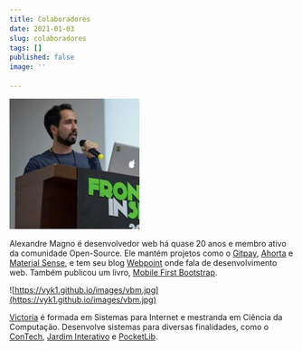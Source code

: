 ```yaml
---
title: Colaboradores
date: 2021-01-03
slug: colaboradores
tags: []
published: false
image: ''

---
```

![Alexandre Magno é desenvolvedor web há mais de 20 anos e ativo na comunidade open-source](/88840.jpg "Alexandre Magno")

Alexandre Magno é desenvolvedor web há quase 20 anos e membro ativo da comunidade Open-Source. Ele mantém projetos como o [Gitpay](https://gitpay.me "Gitpay"), [Ahorta](https://ahorta.io "Ahorta") e [Material Sense](https://github.com/alexanmtz/material-sense "Material Sense"), e tem seu blog [Webpoint](https://alexandremagno.net "Blog do Alexandre Magno - Webpoint") onde fala de desenvolvimento web. Também publicou um livro, [Mobile First Bootstrap](https://www.packtpub.com/product/mobile-first-bootstrap/9781783285792 "Livro do Mobile First Bootstrap").

![https://vyk1.github.io/images/vbm.jpg](https://vyk1.github.io/images/vbm.jpg)

[Victoria](https://vyk1.github.io/ "Portifolio") é formada em Sistemas para Internet e mestranda em Ciência da Computação. Desenvolve sistemas para diversas finalidades, como o [ConTech](https://contech-cbs.web.app "ConTech"), [Jardim Interativo](https://jardim-interativo.web.app/ "Jardim Interativo") e [PocketLib](https://pocketlib.netlify.app/ "PocketLib").